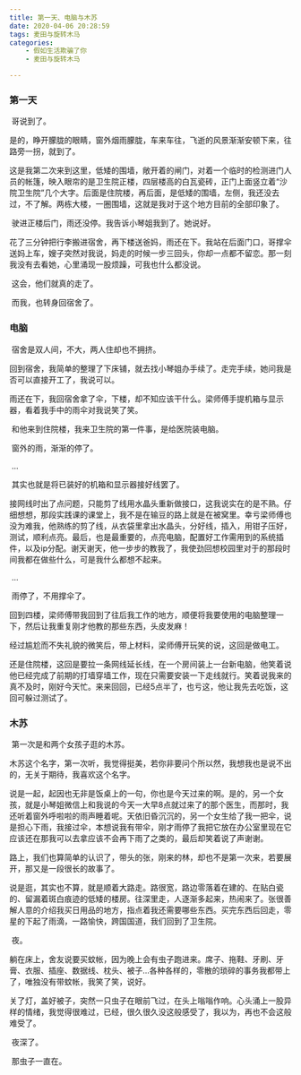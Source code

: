 ```yaml
---
title: 第一天、电脑与木苏
date: 2020-04-06 20:28:59
tags: 麦田与旋转木马
categories: 
    - 假如生活欺骗了你
    - 麦田与旋转木马

---
```


### 第一天

​		哥说到了。

​		是的，睁开朦胧的眼睛，窗外烟雨朦胧，车来车往，飞逝的风景渐渐安顿下来，往路旁一拐，就到了。

​		这是我第二次来到这里，低矮的围墙，敞开着的闸门，对着一个临时的检测进门人员的帐篷，映入眼帘的是卫生院正楼，四层楼高的白瓦瓷砖，正门上面竖立着“沙院卫生院”几个大字。后面是住院楼，再后面，是低矮的围墙，左侧，我还没去过，不了解。两栋大楼，一圈围墙，这就是我对于这个地方目前的全部印象了。

​		驶进正楼后门，雨还没停。我告诉小琴姐我到了。她说好。

​		花了三分钟把行李搬进宿舍，再下楼送爸妈，雨还在下。我站在后面门口，哥撑伞送妈上车，嫂子突然对我说，妈走的时候一步三回头，你却一点都不留恋。那一刻我没有去看她，心里涌现一股烦躁，可我也什么都没说。

​		这会，他们就真的走了。

​		而我，也转身回宿舍了。



### 电脑

​		宿舍是双人间，不大，两人住却也不拥挤。

​		回到宿舍，我简单的整理了下床铺，就去找小琴姐办手续了。走完手续，她问我是否可以直接开工了，我说可以。

​		雨还在下，我回宿舍拿了伞，下楼，却不知应该干什么。梁师傅手提机箱与显示器，看着我手中的雨伞对我说笑了笑。

​		和他来到住院楼，我来卫生院的第一件事，是给医院装电脑。

​		窗外的雨，渐渐的停了。

​		...

​		其实也就是将已装好的机箱和显示器接好线罢了。

​		接网线时出了点问题，只能剪了线用水晶头重新做接口，这我说实在的是不熟。仔细想想，那段实践课的课堂上，我不是在输豆的路上就是在被窝里。幸亏梁师傅也没为难我，他熟练的剪了线，从衣袋里拿出水晶头，分好线，插入，用钳子压好，测试，顺利点亮。最后，也是最重要的，点亮电脑，配置好工作需用到的系统插件，以及ip分配。谢天谢天，他一步步的教我了，我使劲回想校园里对于的那段时间我都在做些什么，可是我什么都想不起来。

​		...

​		雨停了，不用撑伞了。

​		回到四楼，梁师傅带我回到了往后我工作的地方，顺便将我要使用的电脑整理一下，然后让我重复刚才他教的那些东西，头皮发麻！

​		经过尴尬而不失礼貌的微笑后，带上材料，梁师傅开玩笑的说，这回是做电工。

​		还是住院楼，这回是要拉一条网线延长线，在一个房间装上一台新电脑，他笑着说他已经完成了前期的打墙穿墙工作，现在只需要安装一下走线就行。笑着说我来的真不及时，刚好今天忙。来来回回，已经5点半了，也亏这，他让我先去吃饭，这回可躲过测试了。



### 木苏

​		第一次是和两个女孩子逛的木苏。

​		木苏这个名字，第一次听，我觉得挺美，若你非要问个所以然，我想我也是说不出的，无关于期待，我喜欢这个名字。

​		说是一起，起因也无非是饭桌上的一句，你也是今天过来的啊。是的，另一个女孩，就是小琴姐微信上和我说的今天一大早8点就过来了的那个医生，而那时，我还听着窗外呼啦啦的雨声睡着呢。天依旧昏沉沉的，另一个女生给了我一把伞，说是担心下雨，我接过伞，本想说我有带伞，刚才雨停了我把它放在办公室里现在它应该还在那我可以去拿应该不会再下雨了之类的，最后却笑着说了声谢谢。

​		路上，我们也算简单的认识了，带头的张，刚来的林，却也不是第一次来，若要展开，那又是一段很长的故事了。

​		说是逛，其实也不算，就是顺着大路走。路很宽，路边零落着在建的、在贴白瓷的、留漏着斑白痕迹的低矮的楼房。往深里走，人逐渐多起来，热闹来了。张很善解人意的介绍我买日用品的地方，指点着我还需要哪些东西。买完东西后回走，零星的下起了雨滴，一路愉快，跨国国道，我们回到了卫生院。



​		夜。

​		躺在床上，舍友说要买蚊帐，因为晚上会有虫子跑进来。席子、拖鞋、牙刷、牙膏、衣服、插座、数据线、枕头、被子...各种各样的，零散的琐碎的事务我都带上了，唯独没有带蚊帐，我笑了笑，说好。

​		关了灯，盖好被子，突然一只虫子在眼前飞过，在头上嗡嗡作响。心头涌上一股异样的情绪，我觉得很难过，已经，很久很久没这般感受了，我以为，再也不会这般难受了。

​		夜深了。

​		那虫子一直在。

